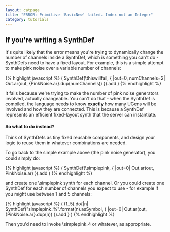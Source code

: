 ```yaml
---
layout: catpage
title: "ERROR: Primitive 'BasicNew' failed. Index not an Integer"
category: tutorials
---
```


If you're writing a SynthDef
----------------------------

It's quite likely that the error means you're trying to dynamically change the
number of channels inside a SynthDef, which is something you can't do -
SynthDefs need to have a fixed layout. For example, this is a simple attempt to
make pink noise over a variable number of channels:

{% highlight javascript %}
(
SynthDef(\thiswillfail, { |out=0, numChannels=2|
	Out.ar(out, {PinkNoise.ar}.dup(numChannels))
}).add
)
{% endhighlight %}

It fails because we're trying to make the number of pink noise generators
involved, actually changeable. You can't do that - when the SynthDef is
compiled, the language needs to know **exactly** how many UGens will be involved
and how they are connected. This is because a SynthDef represents an efficient
fixed-layout synth that the server can instantiate.

#### So what to do instead?

Think of SynthDefs as tiny fixed reusable components, and design your logic to
reuse them in whatever combinations are needed.

To go back to the simple example above (the pink noise generator), you could
simply do:

{% highlight javascript %}
(
SynthDef(\simplepink, { |out=0|
	Out.ar(out, PinkNoise.ar)
}).add
)
{% endhighlight %}

and create one \simplepink synth for each channel. Or you could create one
SynthDef for each number of channels you expect to use - for example if you
might use between 1 and 5 channels:

{% highlight javascript %}
(
(1..5).do{|n|
SynthDef("simplepink_%".format(n).asSymbol, { |out=0|
	Out.ar(out, {PinkNoise.ar}.dup(n))
}).add
}
)
{% endhighlight %}

Then you'd need to invoke \simplepink_4 or whatever, as appropriate.
